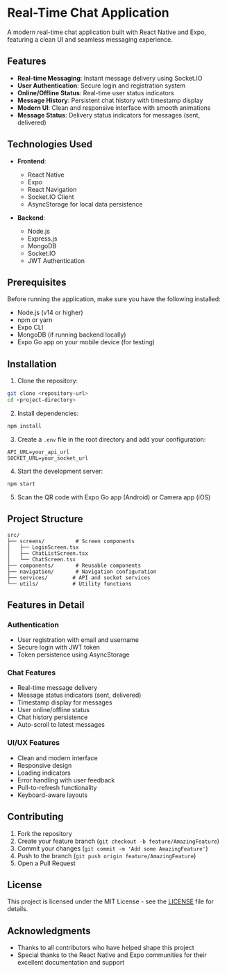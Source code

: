 # Real-Time Chat Application

A modern real-time chat application built with React Native and Expo, featuring a clean UI and seamless messaging experience.

## Features

- **Real-time Messaging**: Instant message delivery using Socket.IO
- **User Authentication**: Secure login and registration system
- **Online/Offline Status**: Real-time user status indicators
- **Message History**: Persistent chat history with timestamp display
- **Modern UI**: Clean and responsive interface with smooth animations
- **Message Status**: Delivery status indicators for messages (sent, delivered)

## Technologies Used

- **Frontend**:
  - React Native
  - Expo
  - React Navigation
  - Socket.IO Client
  - AsyncStorage for local data persistence

- **Backend**:
  - Node.js
  - Express.js
  - MongoDB
  - Socket.IO
  - JWT Authentication

## Prerequisites

Before running the application, make sure you have the following installed:
- Node.js (v14 or higher)
- npm or yarn
- Expo CLI
- MongoDB (if running backend locally)
- Expo Go app on your mobile device (for testing)

## Installation

1. Clone the repository:
```bash
git clone <repository-url>
cd <project-directory>
```

2. Install dependencies:
```bash
npm install
```

3. Create a `.env` file in the root directory and add your configuration:
```env
API_URL=your_api_url
SOCKET_URL=your_socket_url
```

4. Start the development server:
```bash
npm start
```

5. Scan the QR code with Expo Go app (Android) or Camera app (iOS)

## Project Structure

```
src/
├── screens/          # Screen components
│   ├── LoginScreen.tsx
│   ├── ChatListScreen.tsx
│   └── ChatScreen.tsx
├── components/       # Reusable components
├── navigation/       # Navigation configuration
├── services/        # API and socket services
└── utils/           # Utility functions
```

## Features in Detail

### Authentication
- User registration with email and username
- Secure login with JWT token
- Token persistence using AsyncStorage

### Chat Features
- Real-time message delivery
- Message status indicators (sent, delivered)
- Timestamp display for messages
- User online/offline status
- Chat history persistence
- Auto-scroll to latest messages

### UI/UX Features
- Clean and modern interface
- Responsive design
- Loading indicators
- Error handling with user feedback
- Pull-to-refresh functionality
- Keyboard-aware layouts

## Contributing

1. Fork the repository
2. Create your feature branch (`git checkout -b feature/AmazingFeature`)
3. Commit your changes (`git commit -m 'Add some AmazingFeature'`)
4. Push to the branch (`git push origin feature/AmazingFeature`)
5. Open a Pull Request

## License

This project is licensed under the MIT License - see the [LICENSE](LICENSE) file for details.

## Acknowledgments

- Thanks to all contributors who have helped shape this project
- Special thanks to the React Native and Expo communities for their excellent documentation and support 
